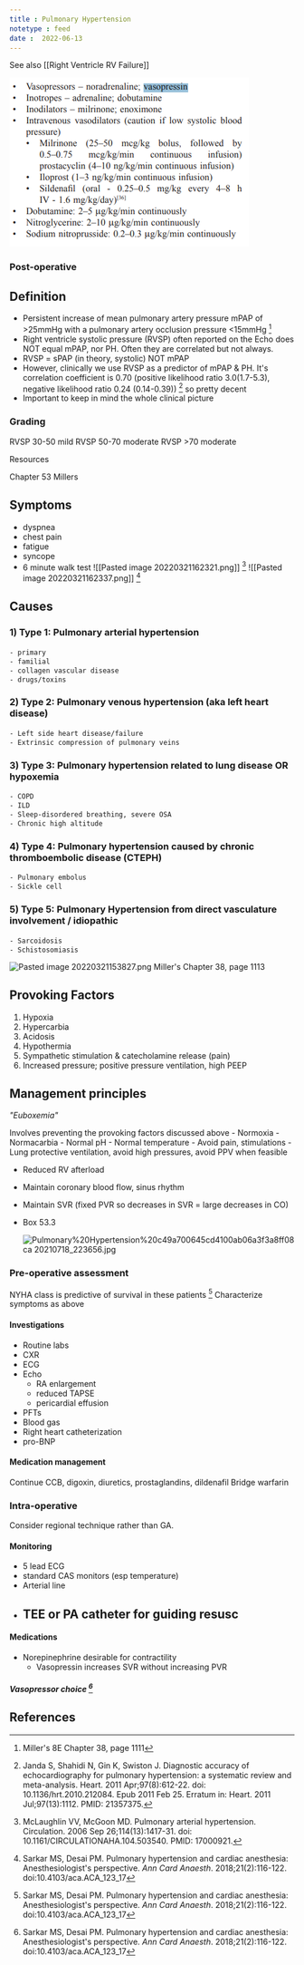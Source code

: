 ```yaml
---
title : Pulmonary Hypertension
notetype : feed
date :  2022-06-13
---
```

See also [[Right Ventricle RV Failure]]


![asted image 20220613195042.png](/assets/img/Pasted%20image%2020220613195042.png)



### Post-operative

## Definition 
- Persistent increase of mean pulmonary artery pressure mPAP of >25mmHg with a pulmonary artery occlusion pressure <15mmHg [^1] 
- Right ventricle systolic pressure (RVSP) often reported on the Echo does NOT equal mPAP, nor PH. Often they are correlated but not always. 
- RVSP = sPAP (in theory, systolic) NOT mPAP
- However, clinically we use RVSP as a predictor of mPAP & PH. It's correlation coefficient is 0.70 (positive likelihood ratio 3.0(1.7-5.3), negative likelihood ratio 0.24 (0.14-0.39)) [^2] so pretty decent
- Important to keep in mind the whole clinical picture

### Grading
RVSP 30-50 mild
RVSP 50-70 moderate
RVSP >70 moderate

Resources 

Chapter 53 Millers 

## Symptoms 
- dyspnea
- chest pain
- fatigue
- syncope
- 6 minute walk test
![[Pasted image 20220321162321.png]] [^3]
![[Pasted image 20220321162337.png]] [^4]


## Causes
### **1) Type 1:** Pulmonary arterial hypertension
	- primary
	- familial
	- collagen vascular disease
	- drugs/toxins
	
### **2) Type 2:** Pulmonary venous hypertension (aka left heart disease)
	- Left side heart disease/failure
	- Extrinsic compression of pulmonary veins
	
### **3) Type 3:** Pulmonary hypertension related to lung disease OR hypoxemia
	- COPD
	- ILD
	- Sleep-disordered breathing, severe OSA
	- Chronic high altitude
### **4) Type 4:** Pulmonary hypertension caused by chronic thromboembolic disease (CTEPH)
	- Pulmonary embolus
	- Sickle cell
### **5) Type 5:** Pulmonary Hypertension from direct vasculature involvement / idiopathic
	- Sarcoidosis
	- Schistosomiasis 

![Pasted image 20220321153827.png](Pasted%20image%2020220321153827.png)
Miller's Chapter 38, page 1113

## Provoking Factors
1) Hypoxia
2) Hypercarbia
3) Acidosis
4) Hypothermia
5) Sympathetic stimulation & catecholamine release (pain)
6) Increased pressure; positive pressure ventilation, high PEEP


## Management principles

*"Euboxemia"*

Involves preventing the provoking factors discussed above
	- Normoxia
	- Normacarbia
	- Normal pH
	- Normal temperature
	- Avoid pain, stimulations
	- Lung protective ventilation, avoid high pressures, avoid PPV when feasible

- Reduced RV afterload
- Maintain coronary blood flow, sinus rhythm 
- Maintain SVR (fixed PVR so decreases in SVR = large decreases in CO)

- Box 53.3

    ![Pulmonary%20Hypertension%20c49a700645cd4100ab06a3f3a8ff08ca 20210718_223656.jpg](Pulmonary%2520Hypertension%2520c49a700645cd4100ab06a3f3a8ff08ca%2020210718_223656.jpg)





### Pre-operative assessment
NYHA class is predictive of survival in these patients [^4]
Characterize symptoms as above
#### Investigations
- Routine labs
- CXR
- ECG
- Echo
	- RA enlargement
	- reduced TAPSE
	- pericardial effusion
- PFTs
- Blood gas
- Right heart catheterization
- pro-BNP

#### Medication management
Continue CCB, digoxin, diuretics, prostaglandins, dildenafil
Bridge warfarin
### Intra-operative
Consider regional technique rather than GA. 

#### Monitoring
- 5 lead ECG
- standard CAS monitors (esp temperature)
- Arterial line
- TEE or PA catheter for guiding resusc
    - 
#### Medications
- Norepinephrine desirable for contractility
    - Vasopressin increases SVR without increasing PVR

##### Vasopressor choice [^4]


## References
[^1]: Miller's 8E Chapter 38, page 1111
[^2]: Janda S, Shahidi N, Gin K, Swiston J. Diagnostic accuracy of echocardiography for pulmonary hypertension: a systematic review and meta-analysis. Heart. 2011 Apr;97(8):612-22. doi: 10.1136/hrt.2010.212084. Epub 2011 Feb 25. Erratum in: Heart. 2011 Jul;97(13):1112. PMID: 21357375.
[^3]: McLaughlin VV, McGoon MD. Pulmonary arterial hypertension. Circulation. 2006 Sep 26;114(13):1417-31. doi: 10.1161/CIRCULATIONAHA.104.503540. PMID: 17000921.
[^4]: Sarkar MS, Desai PM. Pulmonary hypertension and cardiac anesthesia: Anesthesiologist's perspective. _Ann Card Anaesth_. 2018;21(2):116-122. doi:10.4103/aca.ACA_123_17